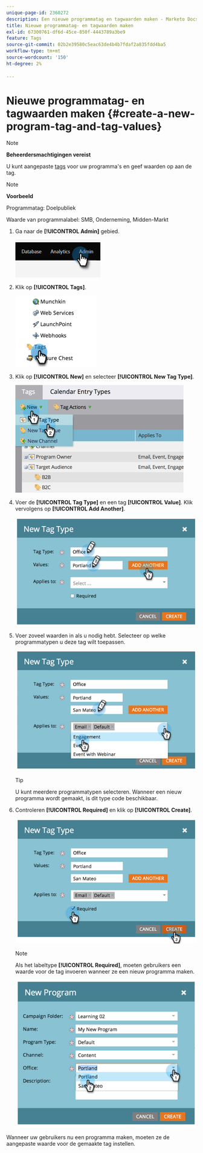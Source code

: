 ```yaml
---
unique-page-id: 2360272
description: Een nieuwe programmatag en tagwaarden maken - Marketo Docs - Productdocumentatie
title: Nieuwe programmatag- en tagwaarden maken
exl-id: 67300761-df6d-45ce-850f-4443789a3be9
feature: Tags
source-git-commit: 02b2e39580c5eac63de4b4b7fdaf2a835fdd4ba5
workflow-type: tm+mt
source-wordcount: '150'
ht-degree: 2%

---
```


# Nieuwe programmatag- en tagwaarden maken {#create-a-new-program-tag-and-tag-values}

>[!NOTE]
>
>**Beheerdersmachtigingen vereist**

U kunt aangepaste [tags](/help/marketo/product-docs/core-marketo-concepts/programs/working-with-programs/understanding-tags.md) voor uw programma&#39;s en geef waarden op aan de tag.

>[!NOTE]
>
>**Voorbeeld**
>
>Programmatag: Doelpubliek
>
>Waarde van programmalabel: SMB, Onderneming, Midden-Markt

1. Ga naar de **[!UICONTROL Admin]** gebied.

   ![](assets/create-a-new-program-tag-and-tag-values-1.png)

1. Klik op **[!UICONTROL Tags]**.

   ![](assets/create-a-new-program-tag-and-tag-values-2.png)

1. Klik op **[!UICONTROL New]** en selecteer **[!UICONTROL New Tag Type]**.

   ![](assets/create-a-new-program-tag-and-tag-values-3.png)

1. Voer de **[!UICONTROL Tag Type]** en een tag **[!UICONTROL Value]**. Klik vervolgens op **[!UICONTROL Add Another]**.

   ![](assets/create-a-new-program-tag-and-tag-values-4.png)

1. Voer zoveel waarden in als u nodig hebt. Selecteer op welke programmatypen u deze tag wilt toepassen.

   ![](assets/create-a-new-program-tag-and-tag-values-5.png)

   >[!TIP]
   >
   >U kunt meerdere programmatypen selecteren. Wanneer een nieuw programma wordt gemaakt, is dit type code beschikbaar.

1. Controleren **[!UICONTROL Required]** en klik op **[!UICONTROL Create]**.

   ![](assets/create-a-new-program-tag-and-tag-values-6.png)

   >[!NOTE]
   >
   >Als het labeltype **[!UICONTROL Required]**, moeten gebruikers een waarde voor de tag invoeren wanneer ze een nieuw programma maken.

   ![](assets/create-a-new-program-tag-and-tag-values-7.png)

Wanneer uw gebruikers nu een programma maken, moeten ze de aangepaste waarde voor de gemaakte tag instellen.
